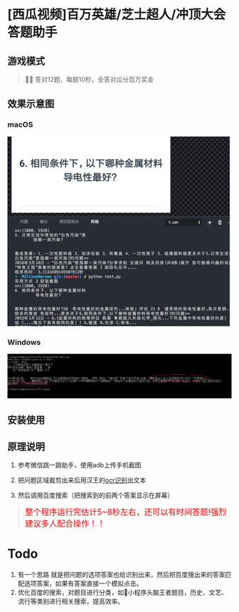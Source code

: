 # [西瓜视频]百万英雄/芝士超人/冲顶大会答题助手
## 游戏模式

>  答对12题，每题10秒，全答对瓜分百万奖金

## 效果示意图
### macOS

![截图](mac.png)

### Windows

![截图](win.PNG)


## 安装使用


## 原理说明

1. 参考微信跳一跳助手，使用adb上传手机截图

2. 把问题区域裁剪出来后用汉王的[ocr识别](https://market.aliyun.com/products/57124001/cmapi011523.html?spm=5176.730005.0.0.B1mZNd#sku=yuncode552300000)出文本

3. 然后调用百度搜索（把搜索到的前两个答案显示在屏幕）

> <font color=red size=4>整个程序运行完估计5~8秒左右，还可以有时间答题!强烈建议多人配合操作！！</font>

# Todo
1. 有一个思路 就是把问题的选项答案也给识别出来，然后把百度搜出来的答案匹配选项答案，如果有答案直接一个模拟点击。
2. 优化百度的搜索，对题目进行分类，如小程序头脑王者题目，历史、文艺、流行等类别进行相关搜索，提高效率。



